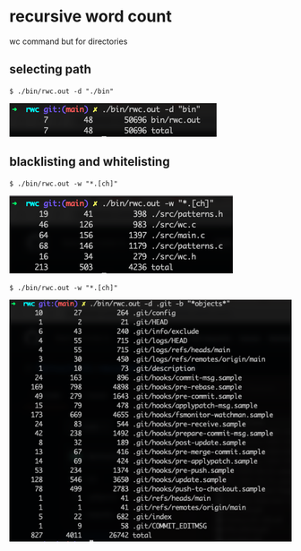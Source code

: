 # recursive word count
wc command but for directories

## selecting path 
```
$ ./bin/rwc.out -d "./bin"
```
![example](images/only_bin.png?raw=True "hello")

## blacklisting and whitelisting
```
$ ./bin/rwc.out -w "*.[ch]"
```
![example](images/whitelist.png?raw=True "hello")

```
$ ./bin/rwc.out -w "*.[ch]"
```
![example](images/blacklist.png?raw=True "hello")
